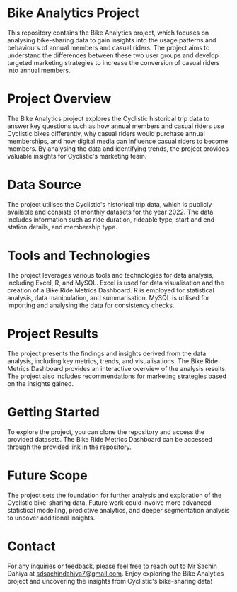 # Bike Analytics Project
This repository contains the Bike Analytics project, which focuses on analysing bike-sharing data to gain insights into the usage patterns and behaviours of annual members and casual riders. The project aims to understand the differences between these two user groups and develop targeted marketing strategies to increase the conversion of casual riders into annual members.

# Project Overview
The Bike Analytics project explores the Cyclistic historical trip data to answer key questions such as how annual members and casual riders use Cyclistic bikes differently, why casual riders would purchase annual memberships, and how digital media can influence casual riders to become members. By analysing the data and identifying trends, the project provides valuable insights for Cyclistic's marketing team.

# Data Source
The project utilises the Cyclistic's historical trip data, which is publicly available and consists of monthly datasets for the year 2022. The data includes information such as ride duration, rideable type, start and end station details, and membership type.

# Tools and Technologies
The project leverages various tools and technologies for data analysis, including Excel, R, and MySQL. Excel is used for data visualisation and the creation of a Bike Ride Metrics Dashboard. R is employed for statistical analysis, data manipulation, and summarisation. MySQL is utilised for importing and analysing the data for consistency checks.

# Project Results
The project presents the findings and insights derived from the data analysis, including key metrics, trends, and visualisations. The Bike Ride Metrics Dashboard provides an interactive overview of the analysis results. The project also includes recommendations for marketing strategies based on the insights gained.

# Getting Started
To explore the project, you can clone the repository and access the provided datasets. The Bike Ride Metrics Dashboard can be accessed through the provided link in the repository.

# Future Scope
The project sets the foundation for further analysis and exploration of the Cyclistic bike-sharing data. Future work could involve more advanced statistical modelling, predictive analytics, and deeper segmentation analysis to uncover additional insights.

# Contact
For any inquiries or feedback, please feel free to reach out to Mr Sachin Dahiya at sdsachindahiya7@gmail.com.
Enjoy exploring the Bike Analytics project and uncovering the insights from Cyclistic's bike-sharing data!
